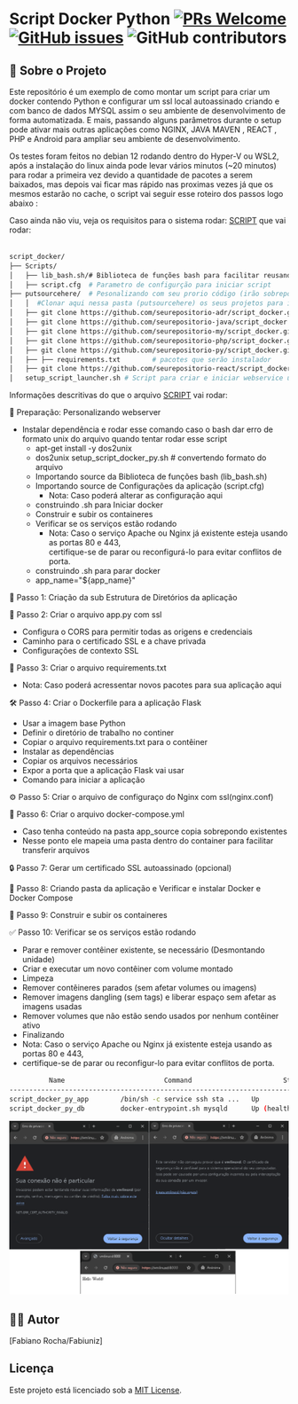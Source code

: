 <!-- 
  Tags: DevOps
  Label: 🐳 Ambiente de desenvolvimento docker
  Description: README de um diretório putsourcehere dentro de scripts Docker no GitHub, indicando um local para código fonte.
  path_hook: hookfigma.hook6
-->

# Script Docker Python [![PRs Welcome](https://img.shields.io/badge/PRs-welcome-brightgreen.svg?style=flat-square)](http://makeapullrequest.com) [![GitHub issues](https://img.shields.io/github/issues/fabiuniz/repo.svg)](https://github.com/fabiuniz/repo/issues) ![GitHub contributors](https://img.shields.io/github/contributors/fabiuniz/repo.svg)

## 🚀 Sobre o Projeto
Este repositório é um exemplo de como montar um script para criar um docker contendo Python e configurar um ssl local autoassinado criando e com banco de dados MYSQL assim o seu ambiente de desenvolvimento de forma automatizada. E mais, passando alguns parâmetros durante o setup pode ativar mais outras aplicações como NGINX, JAVA MAVEN , REACT , PHP e Android  para ampliar seu ambiente de desenvolvimento.



Os testes foram feitos no debian 12 rodando dentro do Hyper-V ou WSL2, após a instalação do linux ainda pode levar vários minutos (~20 minutos) para rodar a primeira vez devido a quantidade de pacotes a serem baixados, mas depois vai ficar mas rápido nas proximas vezes já que os mesmos estarão no cache, o script vai seguir esse roteiro dos passos logo abaixo :


Caso ainda não viu, veja os requisitos para o sistema rodar: [SCRIPT](../) que vai rodar:

```bash

script_docker/
├── Scripts/
│   ├── lib_bash.sh/# Biblioteca de funções bash para facilitar reusando rotinas
│   ├── script.cfg  # Parametro de configurção para iniciar script
├── putsourcehere/  # Pesonalizando com seu prorio código (irão sobrepor o pradrão gerado pelo script)
│   │  #Clonar aqui nessa pasta (putsourcehere) os seus projetos para integrar a construção do ambiente de desenvolvimento proposto.
│   ├── git clone https://github.com/seurepositorio-adr/script_docker.git adr-app
│   ├── git clone https://github.com/seurepositorio-java/script_docker.git java-app
│   ├── git clone https://github.com/seurepositorio-my/script_docker.git my-db
│   ├── git clone https://github.com/seurepositorio-php/script_docker.git php-app
│   ├── git clone https://github.com/seurepositorio-py/script_docker.git py-app
│   ├── ├── requirements.txt        # pacotes que serão instalador
│   ├── git clone https://github.com/seurepositorio-react/script_docker.git react-app
│   setup_script_launcher.sh # Script para criar e iniciar webservice usando docker  

```

Informações descritivas do que o arquivo [SCRIPT](../setup_script_launcher.sh) vai rodar:

🐋 Preparação: Personalizando webserver
- Instalar dependência e rodar esse comando caso o bash dar erro de formato unix do arquivo quando tentar rodar esse script <br>
  - apt-get install -y dos2unix <br>
  - dos2unix setup_script_docker_py.sh # convertendo formato do arquivo <br>
  - Importando  source da Biblioteca de funções bash (lib_bash.sh)
  - Importando source de Configurações da aplicação (script.cfg)
    - Nota: Caso poderá alterar as configuração aqui <br>
  - construindo .sh para Iniciar docker <br>
  - Construir e subir os containeres <br>
  - Verificar se os serviços estão rodando <br>
    - Nota: Caso o serviço Apache ou Nginx já existente esteja usando as portas 80 e 443, <br>
  certifique-se de parar ou reconfigurá-lo para evitar conflitos de porta. <br>
  - construindo .sh para parar docker <br>
  - app_name="${app_name}"

📁 Passo 1: Criação da sub Estrutura de Diretórios da aplicação <br>

📝 Passo 2: Criar o arquivo app.py com ssl <br>
- Configura o CORS para permitir todas as origens e credenciais <br>
- Caminho para o certificado SSL e a chave privada <br>
- Configurações de contexto SSL <br>

📄 Passo 3: Criar o arquivo requirements.txt <br>
- Nota: Caso poderá acressentar novos pacotes para sua aplicação aqui <br>

🛠️ Passo 4: Criar o Dockerfile para a aplicação Flask <br>
- Usar a imagem base Python <br>
- Definir o diretório de trabalho no continer <br>
- Copiar o arquivo requirements.txt para o contêiner <br>
- Instalar as dependências <br>
- Copiar os arquivos necessários <br>
- Expor a porta que a aplicação Flask vai usar <br>
- Comando para iniciar a aplicação <br>

⚙️ Passo 5: Criar o arquivo de configuraço do Nginx com ssl(nginx.conf) <br>

🧩 Passo 6: Criar o arquivo docker-compose.yml <br>
- Caso tenha conteúdo na pasta app_source copia sobrepondo existentes <br>
- Nesse ponto ele mapeia uma pasta dentro do container para facilitar transferir arquivos <br>

🔒 Passo 7: Gerar um certificado SSL autoassinado (opcional) <br>

🐋 Passo 8: Criando pasta da aplicação e Verificar e instalar Docker e Docker Compose <br>

🚀 Passo 9: Construir e subir os containeres <br>

✅ Passo 10: Verificar se os serviços estão rodando <br>
- Parar e remover contêiner existente, se necessário (Desmontando unidade) <br>
- Criar e executar um novo contêiner com volume montado <br>
- Limpeza <br>
- Remover contêineres parados (sem afetar volumes ou imagens) <br>
- Remover imagens dangling (sem tags) e liberar espaço sem afetar as imagens usadas <br>
- Remover volumes que não estão sendo usados por nenhum contêiner ativo <br>
- Finalizando <br>
- Nota: Caso o serviço Apache ou Nginx já existente esteja usando as portas 80 e 443, <br>
- certifique-se de parar ou reconfigur-lo para evitar conflitos de porta. <br>

```bash
          Name                         Command                       State                                         Ports
-------------------------------------------------------------------------------------------------------------------------------------------------------
script_docker_py_app        /bin/sh -c service ssh sta ...   Up                      0.0.0.0:2121->21/tcp, 0.0.0.0:2222->22/tcp, 0.0.0.0:8000->8000/tcp
script_docker_py_db         docker-entrypoint.sh mysqld      Up (health: starting)   0.0.0.0:3306->3306/tcp, 33060/tcp


```
![Web Site](../images/website.png)

## 👨‍💻 Autor

[Fabiano Rocha/Fabiuniz]

## Licença

Este projeto está licenciado sob a [MIT License](LICENSE).

